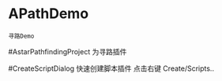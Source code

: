 # APathDemo
	寻路Demo
	
#AstarPathfindingProject
	为寻路插件
	
#CreateScriptDialog
	快速创建脚本插件 点击右键 Create/Scripts..
